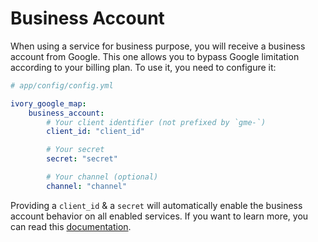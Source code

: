 # Business Account

When using a service for business purpose, you will receive a business account from Google. This one allows you to
bypass Google limitation according to your billing plan. To use it, you need to configure it:

```yaml
# app/config/config.yml

ivory_google_map:
    business_account:
        # Your client identifier (not prefixed by `gme-`)
        client_id: "client_id"

        # Your secret
        secret: "secret"

        # Your channel (optional)
        channel: "channel"
```

Providing a `client_id` & a `secret` will automatically enable the business account behavior on all enabled services.
If you  want to learn more, you can read this
[documentation](http://github.com/egeloen/ivory-google-map/blob/master/doc/usage/services/business_account.md).
